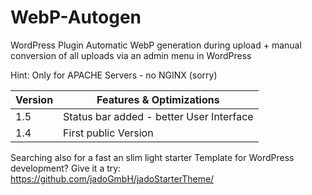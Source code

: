 # WebP-Autogen

WordPress Plugin
Automatic WebP generation during upload + manual conversion of all uploads via an admin menu in WordPress 

Hint: Only for APACHE Servers - no NGINX (sorry)


| Version | Features & Optimizations |
| ------- | ------- |
| 1.5 | Status bar added - better User Interface |
| 1.4 | First public Version |


Searching also for a fast an slim light starter Template for WordPress development? Give it a try: https://github.com/jadoGmbH/jadoStarterTheme/
